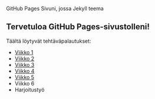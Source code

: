 GitHub Pages Sivuni, jossa Jekyll teema
## Tervetuloa GitHub Pages-sivustolleni!
Täältä löytyvät tehtäväpalautukset:
- [Viikko 1](./vko1/vko1.html)
- [Viikko 2](./vko2/vko2.md)
- [Viikko 3](./vko3/index.html)
- [Viikko 4](./vko4/index.html)
- [Viikko 5](./vko5/vko5.md)
- Viikko 6
- Harjoitustyö
